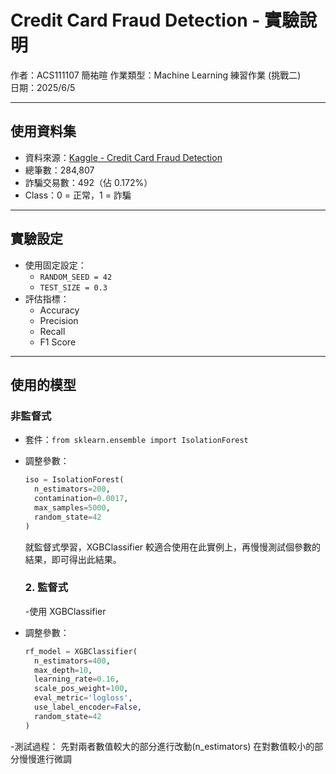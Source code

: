 # Credit Card Fraud Detection - 實驗說明

作者：ACS111107  簡祐暄
作業類型：Machine Learning 練習作業 (挑戰二)  
日期：2025/6/5

---

## 使用資料集

- 資料來源：[Kaggle - Credit Card Fraud Detection](https://www.kaggle.com/datasets/mlg-ulb/creditcardfraud)
- 總筆數：284,807
- 詐騙交易數：492（佔 0.172%）
- Class：0 = 正常，1 = 詐騙

---

## 實驗設定

- 使用固定設定：
  - `RANDOM_SEED = 42`
  - `TEST_SIZE = 0.3`
- 評估指標：
  - Accuracy
  - Precision
  - Recall
  - F1 Score

---

## 使用的模型

###  非監督式
- 套件：`from sklearn.ensemble import IsolationForest
`
- 調整參數：
  ```python
  iso = IsolationForest(
    n_estimators=200,
    contamination=0.0017,
    max_samples=5000,
    random_state=42
  )
   ```
     就監督式學習，XGBClassifier 較適合使用在此實例上，再慢慢測試個參數的結果，即可得出此結果。

  ### 2. 監督式
  -使用 XGBClassifier
- 調整參數：
  ```python
  rf_model = XGBClassifier(
    n_estimators=400,
    max_depth=10,
    learning_rate=0.16,
    scale_pos_weight=100,
    eval_metric='logloss',
    use_label_encoder=False,
    random_state=42
  )
  ```
-測試過程：
先對兩者數值較大的部分進行改動(n_estimators) 在對數值較小的部分慢慢進行微調
  
   
